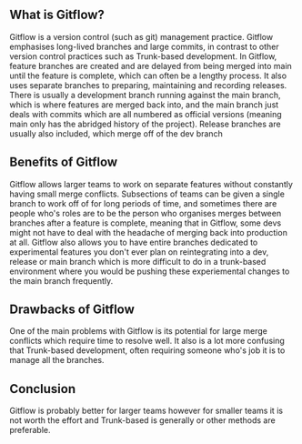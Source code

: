 ## What is Gitflow?
Gitflow is a version control (such as git) management practice. Gitflow emphasises long-lived branches and large commits, in contrast to other version control practices such as Trunk-based development. In Gitflow, feature branches are created and are delayed from being merged into main until the feature is complete, which can often be a lengthy process. It also uses separate branches to preparing, maintaining and recording releases. There is usually a development branch running against the main branch, which is where features are merged back into, and the main branch just deals with commits which are all numbered as official versions (meaning main only has the abridged history of the project). Release branches are usually also included, which merge off of the dev branch

## Benefits of Gitflow
Gitflow allows larger teams to work on separate features without constantly having small merge conflicts. Subsections of teams can be given a single branch to work off of for long periods of time, and sometimes there are people who's roles are to be the person who organises merges between branches after a feature is complete, meaning that in Gitflow, some devs might not have to deal with the headache of merging back into production at all. Gitflow also allows you to have entire branches dedicated to experimental features you don't ever plan on reintegrating into a dev, release or main branch which is more difficult to do in a trunk-based environment where you would be pushing these experiemental changes to the main branch frequently. 


## Drawbacks of Gitflow
One of the main problems with Gitflow is its potential for large merge conflicts which require time to resolve well. It also is a lot more confusing that Trunk-based development, often requiring someone who's job it is to manage all the branches. 

## Conclusion
Gitflow is probably better for larger teams however for smaller teams it is not worth the effort and Trunk-based is generally or other methods are preferable.
